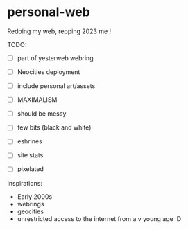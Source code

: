 # personal-web
Redoing my web, repping 2023 me ! 



TODO:
- [ ] part of yesterweb webring
- [ ] Neocities deployment
- [ ] include personal art/assets 
- [ ] MAXIMALISM
- [ ] should be messy
- [ ] few bits (black and white)
- [ ] eshrines
- [ ] site stats
- [ ] pixelated 


Inspirations:
- Early 2000s
- webrings
- geocities
- unrestricted access to the internet from a v young age :D
  
